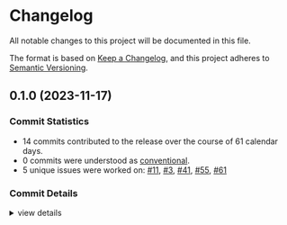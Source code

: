 # Changelog

All notable changes to this project will be documented in this file.

The format is based on [Keep a Changelog](https://keepachangelog.com/en/1.0.0/),
and this project adheres to [Semantic Versioning](https://semver.org/spec/v2.0.0.html).

## 0.1.0 (2023-11-17)

### Commit Statistics

<csr-read-only-do-not-edit/>

 - 14 commits contributed to the release over the course of 61 calendar days.
 - 0 commits were understood as [conventional](https://www.conventionalcommits.org).
 - 5 unique issues were worked on: [#11](https://github.com/giangndm/8xFF-decentralized-sdn/issues/11), [#3](https://github.com/giangndm/8xFF-decentralized-sdn/issues/3), [#41](https://github.com/giangndm/8xFF-decentralized-sdn/issues/41), [#55](https://github.com/giangndm/8xFF-decentralized-sdn/issues/55), [#61](https://github.com/giangndm/8xFF-decentralized-sdn/issues/61)

### Commit Details

<csr-read-only-do-not-edit/>

<details><summary>view details</summary>

 * **[#11](https://github.com/giangndm/8xFF-decentralized-sdn/issues/11)**
    - Migrate network package ([`264c045`](https://github.com/giangndm/8xFF-decentralized-sdn/commit/264c045989c50059ab8f9e6235af30016c062a49))
 * **[#3](https://github.com/giangndm/8xFF-decentralized-sdn/issues/3)**
    - Key value service ([`4ebdc54`](https://github.com/giangndm/8xFF-decentralized-sdn/commit/4ebdc544bc4ae3acfa0e1bcf5a04219d7b017d92))
 * **[#41](https://github.com/giangndm/8xFF-decentralized-sdn/issues/41)**
    - Update support for SDK Internal events, And added some unit tests for Network internal ([`0448da6`](https://github.com/giangndm/8xFF-decentralized-sdn/commit/0448da6564d3bd6967c5d07beb3f83d6388c694c))
 * **[#55](https://github.com/giangndm/8xFF-decentralized-sdn/issues/55)**
    - Added chat room example ([`09f32a2`](https://github.com/giangndm/8xFF-decentralized-sdn/commit/09f32a2ae2206e4b41d7593713dbdef3cc0d32e1))
 * **[#61](https://github.com/giangndm/8xFF-decentralized-sdn/issues/61)**
    - Rename package to atm0s-sdn ([`d6e3db7`](https://github.com/giangndm/8xFF-decentralized-sdn/commit/d6e3db7651f95244707b555aac24f89e5634d3ef))
 * **Uncategorized**
    - Adjusting changelogs prior to release of atm0s-sdn-multiaddr v0.1.0, atm0s-sdn-identity v0.1.0, atm0s-sdn-router v0.1.0, atm0s-sdn-utils v0.1.0, atm0s-sdn-network v0.1.0, atm0s-sdn-key-value v0.1.0, atm0s-sdn-layers-spread-router v0.1.0, atm0s-sdn-layers-spread-router-sync v0.1.0, atm0s-sdn-manual-discovery v0.1.0, atm0s-sdn-pub-sub v0.1.0, atm0s-sdn-transport-tcp v0.1.0, atm0s-sdn-transport-udp v0.1.0, atm0s-sdn v0.1.0 ([`4523bc9`](https://github.com/giangndm/8xFF-decentralized-sdn/commit/4523bc917b1e6341d1013e9c7fa842f0da3fdf34))
    - Added change log ([`6884653`](https://github.com/giangndm/8xFF-decentralized-sdn/commit/688465352f25b0c9f511e6622c3272cd3bd00c87))
    - Remove publish = false ([`64288da`](https://github.com/giangndm/8xFF-decentralized-sdn/commit/64288da53606750e61ad0c09bccd10fb0c1c83b2))
    - Merge pull request #2 from bluesea-network/tun-tap-service ([`2c36be2`](https://github.com/giangndm/8xFF-decentralized-sdn/commit/2c36be2bf3aaf3f369ec87adc137c90fc3193d3b))
    - Implement tun-tap-service ([`90e6807`](https://github.com/giangndm/8xFF-decentralized-sdn/commit/90e680762d6485ca1021d1ad79e4ad15ad2cb2b9))
    - Merge pull request #1 from bluesea-network/refactor-network ([`f7c586e`](https://github.com/giangndm/8xFF-decentralized-sdn/commit/f7c586ed9ccbc33673792b6db33c3a0f3bc68049))
    - Fixing some warn and fixing some debug message ([`792991b`](https://github.com/giangndm/8xFF-decentralized-sdn/commit/792991bbb9456909d811a06444cf69a761a13b4e))
    - Continue fixing warn ([`badc271`](https://github.com/giangndm/8xFF-decentralized-sdn/commit/badc271dabb8abedbcddf92d7514f174fcc0c435))
    - Fixing build ([`8e125e3`](https://github.com/giangndm/8xFF-decentralized-sdn/commit/8e125e3daa5bc8132901b9984e3ed356c7fb39cf))
</details>

